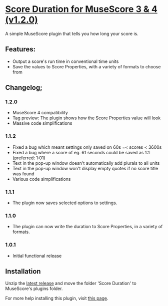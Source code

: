 # [Score Duration for MuseScore 3 & 4 (v1.2.0)](https://musescore.org/en/project/score-duration)
A simple MuseScore plugin that tells you how long your score is.

## Features:
 - Output a score's run time in conventional time units
 - Save the values to Score Properties, with a variety of formats to choose from

## Changelog;
### 1.2.0
- MuseScore 4 compatibility
- Tag preview: The plugin shows how the Score Properties value will look
- Massive code simplifications
### 1.1.2
- Fixed a bug which meant settings only saved on 60s =< scores < 3600s
- Fixed a bug where a score of eg. 61 seconds could be saved as 1:1 (preferred: 1:01)
- Text in the pop-up window doesn't automatically add plurals to all units
- Text in the pop-up window won't display empty quotes if no score title was found
- Various code simplifications
### 1.1.1
- The plugin now saves selected options to settings.
### 1.1.0
- The plugin can now write the duration to Score Properties, in a variety of formats.
### 1.0.1
- Initial functional release

## Installation
Unzip the [latest release](https://github.com/XiaoMigros/msc-score-duration/releases/latest) and move the folder 'Score Duration' to MuseScore's plugins folder.

For more help installing this plugin, visit [this page](https://musescore.org/en/handbook/3/plugins#installation).
